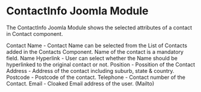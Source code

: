 ContactInfo Joomla Module
=========================

The ContactInfo Joomla Module shows the selected attributes of a contact in Contact component.

Contact Name - Contact Name can be selected from the List of Contacts added in the Contacts Component. Name of the contact is a mandatory field.
Name Hyperlink - User can select whether the Name should be hyperlinked to the original contact or not. 
Position - Possition of the Contact
Address - Address of the contact including suburb, state & country.
Postcode - Postcode of the contact.
Telephone - Contact number of the Contact.
Email - Cloaked Email address of the user. (Mailto)

